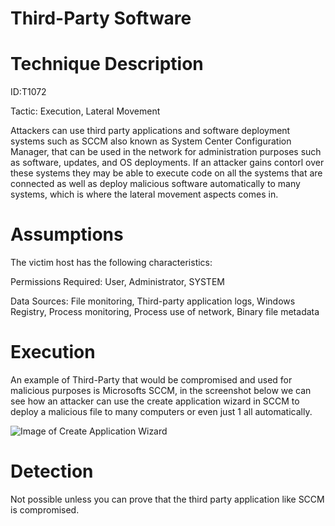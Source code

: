 # Third-Party Software

 # Technique Description
 
 ID:T1072
 
 Tactic: Execution, Lateral Movement
 
 Attackers can use third party applications and software deployment systems such as SCCM also known as System Center Configuration
 Manager, that can be used in the network for administration purposes such as software, updates, and OS deployments. If an attacker
 gains contorl over these systems they may be able to execute code on all the systems that are connected as well as deploy malicious software automatically to many systems, which is where the lateral movement aspects comes in. 
 
 # Assumptions
 The victim host has the following characteristics:
 
 Permissions Required: User, Administrator, SYSTEM
 
 Data Sources: File monitoring, Third-party application logs, Windows Registry, Process monitoring, Process use of network, Binary file metadata
 
 # Execution
 An example of Third-Party that would be compromised and used for malicious purposes is Microsofts SCCM, in the screenshot below we
 can see how an attacker can use the create application wizard in SCCM to deploy a malicious file to many computers or even just 1    all automatically.
 
 ![Image of Create Application Wizard](https://www.urtech.ca/wp-content/uploads/2015/03/sccm-push-deploy-software-msi.png)
 
 # Detection
 
 Not possible unless you can prove that the third party application like SCCM is compromised.
